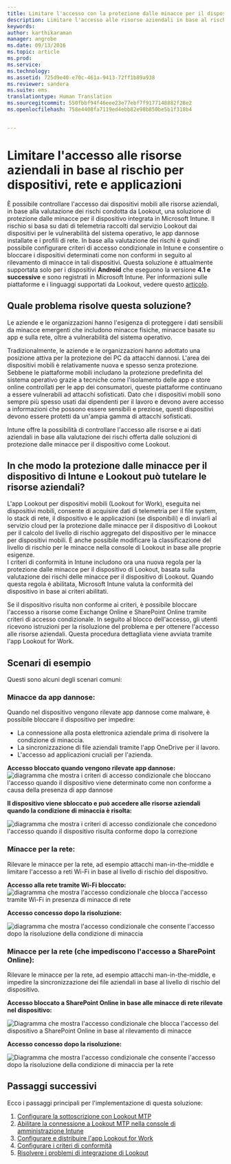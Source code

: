 ```yaml
---
title: Limitare l'accesso con la protezione dalle minacce per il dispositivo | Microsoft Intune
description: Limitare l'accesso alle risorse aziendali in base al rischio per dispositivi, rete e applicazioni.
keywords: 
author: karthikaraman
manager: angrobe
ms.date: 09/13/2016
ms.topic: article
ms.prod: 
ms.service: 
ms.technology: 
ms.assetid: 725d9e40-e70c-461a-9413-72ff1b89a938
ms.reviewer: sandera
ms.suite: ems
translationtype: Human Translation
ms.sourcegitcommit: 550fbbf94f46eee23e77ebf7f9177148882f28e2
ms.openlocfilehash: 758e4408fa7119ed4ebb82e98b850be5b1f318b4


---
```


# Limitare l'accesso alle risorse aziendali in base al rischio per dispositivi, rete e applicazioni
È possibile controllare l'accesso dai dispositivi mobili alle risorse aziendali, in base alla valutazione dei rischi condotta da Lookout, una soluzione di protezione dalle minacce per il dispositivo integrata in Microsoft Intune. Il rischio si basa su dati di telemetria raccolti dal servizio Lookout dai dispositivi per le vulnerabilità del sistema operativo, le app dannose installate e i profili di rete. In base alla valutazione dei rischi è quindi possibile configurare criteri di accesso condizionale in Intune e consentire o bloccare i dispositivi determinati come non conformi in seguito al rilevamento di minacce in tali dispositivi.  Questa soluzione è attualmente supportata solo per i dispositivi **Android** che eseguono la versione **4.1 e successive** e sono registrati in Microsoft Intune.  Per informazioni sulle piattaforme e i linguaggi supportati da Lookout, vedere questo [articolo](https://personal.support.lookout.com/hc/en-us/articles/114094140253).
## Quale problema risolve questa soluzione?
Le aziende e le organizzazioni hanno l'esigenza di proteggere i dati sensibili da minacce emergenti che includono minacce fisiche, minacce basate su app e sulla rete, oltre a vulnerabilità del sistema operativo.

Tradizionalmente, le aziende e le organizzazioni hanno adottato una posizione attiva per la protezione dei PC da attacchi dannosi. L'area dei dispositivi mobili è relativamente nuova e spesso senza protezione. Sebbene le piattaforme mobili includano la protezione predefinita del sistema operativo grazie a tecniche come l'isolamento delle app e store online controllati per le app dei consumatori, queste piattaforme continuano a essere vulnerabili ad attacchi sofisticati. Dato che i dispositivi mobili sono sempre più spesso usati dai dipendenti per il lavoro e devono avere accesso a informazioni che possono essere sensibili e preziose, questi dispositivi devono essere protetti da un'ampia gamma di attacchi sofisticati.

Intune offre la possibilità di controllare l'accesso alle risorse e ai dati aziendali in base alla valutazione dei rischi offerta dalle soluzioni di protezione dalle minacce per il dispositivo come Lookout.

## In che modo la protezione dalle minacce per il dispositivo di Intune e Lookout può tutelare le risorse aziendali?
L'app Lookout per dispositivi mobili (Lookout for Work), eseguita nei dispositivi mobili, consente di acquisire dati di telemetria per il file system, lo stack di rete, il dispositivo e le applicazioni (se disponibili) e di inviarli al servizio cloud per la protezione dalle minacce per il dispositivo di Lookout per il calcolo del livello di rischio aggregato del dispositivo per le minacce per dispositivi mobili. È anche possibile modificare la classificazione del livello di rischio per le minacce nella console di Lookout in base alle proprie esigenze.  
I criteri di conformità in Intune includono ora una nuova regola per la protezione dalle minacce per il dispositivo di Lookout, basata sulla valutazione dei rischi delle minacce per il dispositivo di Lookout. Quando questa regola è abilitata, Microsoft Intune valuta la conformità del dispositivo in base ai criteri abilitati.

Se il dispositivo risulta non conforme ai criteri, è possibile bloccare l'accesso a risorse come Exchange Online e SharePoint Online tramite criteri di accesso condizionale. In seguito al blocco dell'accesso, gli utenti ricevono istruzioni per la risoluzione del problema e per ottenere l'accesso alle risorse aziendali. Questa procedura dettagliata viene avviata tramite l'app Lookout for Work.

## Scenari di esempio
Questi sono alcuni degli scenari comuni:
### Minacce da app dannose:
Quando nel dispositivo vengono rilevate app dannose come malware, è possibile bloccare il dispositivo per impedire:
* La connessione alla posta elettronica aziendale prima di risolvere la condizione di minaccia.
* La sincronizzazione di file aziendali tramite l'app OneDrive per il lavoro.
* L'accesso ad applicazioni cruciali per l'azienda.

**Accesso bloccato quando vengono rilevate app dannose:**
![diagramma che mostra i criteri di accesso condizionale che bloccano l'accesso quando il dispositivo viene determinato come non conforme a causa della presenza di app dannose](../media/mtp/malicious-apps-blocked.png)

**Il dispositivo viene sbloccato e può accedere alle risorse aziendali quando la condizione di minaccia è risolta:**

![diagramma che mostra i criteri di accesso condizionale che concedono l'accesso quando il dispositivo risulta conforme dopo la correzione](../media/mtp/malicious-apps-unblocked.png)
### Minacce per la rete:
Rilevare le minacce per la rete, ad esempio attacchi man-in-the-middle e limitare l'accesso a reti Wi-Fi in base al livello di rischio del dispositivo.

**Accesso alla rete tramite Wi-Fi bloccato:**
![diagramma che mostra l'accesso condizionale che blocca l'accesso tramite Wi-Fi in presenza di minacce di rete](../media/mtp/network-wifi-blocked.png)

**Accesso concesso dopo la risoluzione:**

![diagramma che mostra l'accesso condizionale che consente l'accesso dopo la risoluzione della condizione di minaccia](../media/mtp/network-wifi-unblocked.png)
### Minacce per la rete (che impediscono l'accesso a SharePoint Online):

Rilevare le minacce per la rete, ad esempio attacchi man-in-the-middle, e impedire la sincronizzazione dei file aziendali in base al livello di rischio del dispositivo.

**Accesso bloccato a SharePoint Online in base alle minacce di rete rilevate nel dispositivo:**

![Diagramma che mostra l'accesso condizionale che blocca l'accesso del dispositivo a SharePoint Online in base al rilevamento di minacce](../media/mtp/network-spo-blocked.png)


**Accesso concesso dopo la risoluzione:**

![Diagramma che mostra l'accesso condizionale che consente l'accesso dopo la risoluzione della condizione di minaccia per la rete](../media/mtp/network-spo-unblocked.png)

## Passaggi successivi
Ecco i passaggi principali per l'implementazione di questa soluzione:
1.  [Configurare la sottoscrizione con Lookout MTP](set-up-your-subscription-with-lookout-mtp.md)
2.  [Abilitare la connessione a Lookout MTP nella console di amministrazione Intune](enable-lookout-mtp-connection-in-intune.md)
3.  [Configurare e distribuire l'app Lookout for Work](configure-and-deploy-lookout-for-work-apps.md)
4.  [Configurare i criteri di conformità](enable-device-threat-protection-rule-in-compliance-policy.md)
5.  [Risolvere i problemi di integrazione di Lookout](http://docs.microsoft.com/en-us/intune/troubleshoot/troubleshooting-lookout-integration)



<!--HONumber=Sep16_HO4-->


